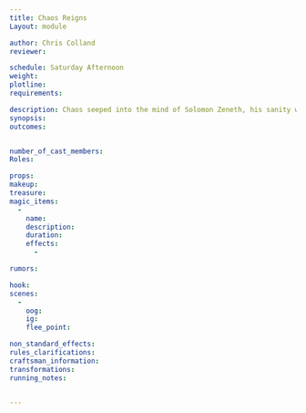 ```yaml
---
title: Chaos Reigns
Layout: module

author: Chris Colland
reviewer: 

schedule: Saturday Afternoon
weight: 
plotline: 
requirements: 

description: Chaos seeped into the mind of Solomon Zeneth, his sanity was already unstable but now in his madness he has called forth Chaos creatures from a Chaos Node in Moutesque that must be sealed.
synopsis:   
outcomes: 


number_of_cast_members: 
Roles: 

props: 
makeup: 
treasure: 
magic_items:
  - 
    name: 
    description:  
    duration: 
    effects: 
      - 

rumors: 

hook: 
scenes: 
  - 
    oog: 
    ig: 
    flee_point: 

non_standard_effects: 
rules_clarifications: 
craftsman_information: 
transformations: 
running_notes: 


---
```

